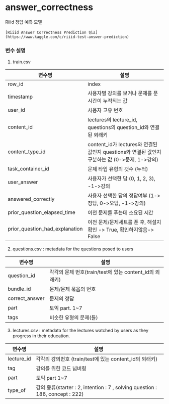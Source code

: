 # answer_correctness

Riiid 정답 예측 모델


`[Riiid Answer Correctness Prediction 링크](https://www.kaggle.com/c/riiid-test-answer-prediction)`


### 변수 설명

1. train.csv

| 변수명                         | 설명                                                         |
| ------------------------------ | ------------------------------------------------------------ |
| row_id                         | index                                                        |
| timestamp                      | 사용자별 강의를 보거나 문제를 푼 시간이 누적되는 값          |
| user_id                        | 사용자 고유 번호                                             |
| content_id                     | lectures의 lecture_id, questions의 question_id와 연결된 외래키 |
| content_type_id                | content_id가 lectures와 연결된 값인지 questions와 연결된 값인지 구분하는 값 (0->문제, 1->강의) |
| task_container_id              | 문제 타입 유형의 갯수 (누적)                                 |
| user_answer                    | 사용자가 선택한 답 (0, 1, 2, 3), -1->강의                    |
| answered_correctly             | 사용자 선택한 답의 정답여부 (1->정답, 0->오답, -1->강의)     |
| prior_question_elapsed_time    | 이전 문제를 푸는데 소요된 시간                               |
| prior_question_had_explanation | 이전 문제/문제세트를 푼 후, 해설지 확인 -> True, 확인하지않음-> False |



2. questions.csv : metadata for the questions posed to users

| 변수명         | 설명                                                    |
| -------------- | ------------------------------------------------------- |
| question_id    | 각각의 문제 번호(train/test에 있는 content_id의 외래키) |
| bundle_id      | 문제/문제 묶음의 번호                                   |
| correct_answer | 문제의 정답                                             |
| part           | 토익 part. 1~7                                          |
| tags           | 비슷한 유형의 문제(들)                                  |



3. lectures.csv : metadata for the lectures watched by users as they progress in their education.

| 변수명     | 설명                                                         |
| ---------- | ------------------------------------------------------------ |
| lecture_id | 각각의 강의번호 (train/test에 있는 content_id의 외래키)      |
| tag        | 강의를 위한 코드 넘버링                                      |
| part       | 토익 part 1~7                                                |
| type_of    | 강의 종류(starter : 2, intention : 7 , solving question : 186, concept : 222) |

